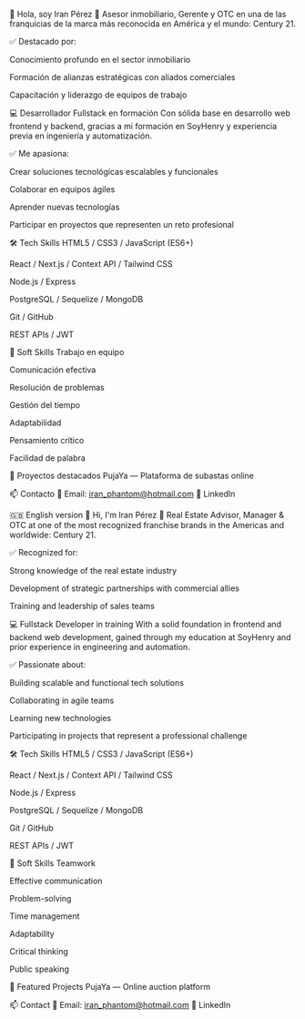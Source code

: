 👋 Hola, soy Iran Pérez
📌 Asesor inmobiliario, Gerente y OTC
en una de las franquicias de la marca más reconocida en América y el mundo: Century 21.

✅ Destacado por:

Conocimiento profundo en el sector inmobiliario

Formación de alianzas estratégicas con aliados comerciales

Capacitación y liderazgo de equipos de trabajo

💻 Desarrollador Fullstack en formación
Con sólida base en desarrollo web frontend y backend, gracias a mi formación en SoyHenry y experiencia previa en ingeniería y automatización.

✅ Me apasiona:

Crear soluciones tecnológicas escalables y funcionales

Colaborar en equipos ágiles

Aprender nuevas tecnologías

Participar en proyectos que representen un reto profesional

🛠️ Tech Skills
HTML5 / CSS3 / JavaScript (ES6+)

React / Next.js / Context API / Tailwind CSS

Node.js / Express

PostgreSQL / Sequelize / MongoDB

Git / GitHub

REST APIs / JWT

🤝 Soft Skills
Trabajo en equipo

Comunicación efectiva

Resolución de problemas

Gestión del tiempo

Adaptabilidad

Pensamiento crítico

Facilidad de palabra

🚀 Proyectos destacados
PujaYa — Plataforma de subastas online

📫 Contacto
📧 Email: iran_phantom@hotmail.com
🔗 LinkedIn

🇬🇧 English version
👋 Hi, I'm Iran Pérez
📌 Real Estate Advisor, Manager & OTC
at one of the most recognized franchise brands in the Americas and worldwide: Century 21.

✅ Recognized for:

Strong knowledge of the real estate industry

Development of strategic partnerships with commercial allies

Training and leadership of sales teams

💻 Fullstack Developer in training
With a solid foundation in frontend and backend web development, gained through my education at SoyHenry and prior experience in engineering and automation.

✅ Passionate about:

Building scalable and functional tech solutions

Collaborating in agile teams

Learning new technologies

Participating in projects that represent a professional challenge

🛠️ Tech Skills
HTML5 / CSS3 / JavaScript (ES6+)

React / Next.js / Context API / Tailwind CSS

Node.js / Express

PostgreSQL / Sequelize / MongoDB

Git / GitHub

REST APIs / JWT

🤝 Soft Skills
Teamwork

Effective communication

Problem-solving

Time management

Adaptability

Critical thinking

Public speaking

🚀 Featured Projects
PujaYa — Online auction platform

📫 Contact
📧 Email: iran_phantom@hotmail.com
🔗 LinkedIn
